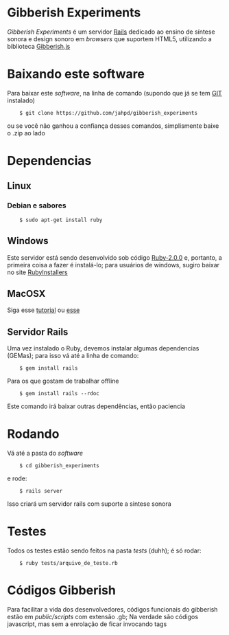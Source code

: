 # Gibberish Experiments

_Gibberish Experiments_ é um servidor [Rails](http://rubyonrails.org/) dedicado ao ensino de síntese sonora e design sonoro em _browsers_
que suportem HTML5, utilizando a biblioteca [Gibberish.js](http://github.com/charlieroberts/Gibberish)

# Baixando este software

Para baixar este _software_, na linha de comando (supondo que já se tem [GIT]() instalado)

```
	$ git clone https://github.com/jahpd/gibberish_experiments
```

ou se você não ganhou a confiança desses comandos, simplismente baixe o .zip ao lado

# Dependencias

## Linux

### Debian e sabores

``` 
	$ sudo apt-get install ruby
```

## Windows
Este servidor está sendo desenvolvido sob código [Ruby-2.0.0](https://www.ruby-lang.org/pt/downloads/) e, 
portanto, a primeira coisa a fazer é instalá-lo; para usuários de windows, sugiro baixar no site [RubyInstallers](rubyinstaller.org)

## MacOSX

Siga esse [tutorial](http://code.tutsplus.com/tutorials/how-to-install-ruby-on-a-mac--net-21664)
ou [esse](https://rvm.io/rvm/install)  

## Servidor Rails

Uma vez instalado o Ruby, devemos instalar algumas dependencias (GEMas); 
para isso vá até a linha de comando:

```
	$ gem install rails
```

Para os que gostam de trabalhar offline

``` 
	$ gem install rails --rdoc	
```

Este comando irá baixar outras dependências, então paciencia

# Rodando

Vá até a pasta do _software_

```
	$ cd gibberish_experiments
```

e rode:

```
	$ rails server
```

Isso criará um servidor rails com suporte a sintese sonora

# Testes

Todos os testes estão sendo feitos na pasta _tests_ (duhh); é só rodar:

```
	$ ruby tests/arquivo_de_teste.rb
```

# Códigos Gibberish

Para facilitar a vida dos desenvolvedores, códigos funcionais do gibberish estão em _public/scripts_ com extensão .gb;
Na verdade são códigos javascript, mas sem a enrolação de ficar invocando tags _<script/>_

##### Desenvolvedores: Importante!

NUNCA RODE CÓDIGOS GIBBERISH COM ATRIBUTOS _language_
 
```html
	<script language="text/javascript">
	/* nao faça o codigo...*/
	</script>
```

Não sei porque, mas o Gibberish nunca roda adequadamente (levei 4 horas p descobrir isso...);
tirando este atributo, o Gibberish roda adequadamente.

# TODO

Hackeie, ajude-me a desenvolver um servidor seguro e com qualidade de audio :)

# Versões

- 0.0.1
  - Desenvolvido a base do servidor sinatra
  - Adicionados simples códigos: sine, triangle, saw, pwm, band limited saw, white noise
- 0.0.11
  - Servidor Rails iniciado
